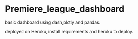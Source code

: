 # Premiere_league_dashboard

basic dashboard using dash,plotly and pandas.

deployed on Heroku, install requirements and heroku to deploy.
